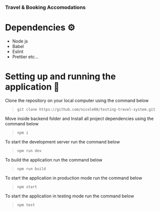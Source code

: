 ### Travel & Booking Accomodations

# Dependencies ⚙︎
- Node js
- Babel
- Eslint
- Prettier etc...

# Setting up and running the application 🔧

Clone the repository on your local computer using the command below

> `git clone https://github.com/nicele08/testing-travel-system.git`

Move inside backend folder and Install all project dependencies using the command below

> `npm i`

To start the development server run the command below

> `npm run dev`

To build the application run the command below

> `npm run build`

To start the application in production mode run the command below

> `npm start`

To start the application in testing mode run the command below

> `npm test`